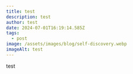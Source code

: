 ```yaml
---
title: test
description: test
author: test
date: 2024-07-01T16:19:14.585Z
tags:
  - post
image: /assets/images/blog/self-discovery.webp
imageAlt: test
---
```

test